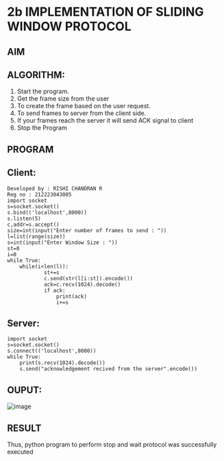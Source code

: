 # 2b IMPLEMENTATION OF SLIDING WINDOW PROTOCOL
## AIM
## ALGORITHM:
1. Start the program.
2. Get the frame size from the user
3. To create the frame based on the user request.
4. To send frames to server from the client side.
5. If your frames reach the server it will send ACK signal to client
6. Stop the Program
## PROGRAM
## Client:
```
Developed by : RISHI CHANDRAN R
Reg no : 212223043005
import socket 
s=socket.socket() 
s.bind(('localhost',8000)) 
s.listen(5) 
c,addr=s.accept() 
size=int(input("Enter number of frames to send : ")) 
l=list(range(size)) 
s=int(input("Enter Window Size : ")) 
st=0 
i=0 
while True: 
    while(i<len(l)): 
            st+=s 
            c.send(str(l[i:st]).encode()) 
            ack=c.recv(1024).decode() 
            if ack: 
                print(ack) 
                i+=s
```
## Server:
```
import socket 
s=socket.socket() 
s.connect(('localhost',8000)) 
while True:    
    print(s.recv(1024).decode()) 
    s.send("acknowledgement recived from the server".encode())
```
## OUPUT:
![image](https://github.com/Priyanghaofficial/2b_SLIDING_WINDOW_PROTOCOL/assets/147121154/3c310b37-5ae8-4135-8138-58775c41144f)

## RESULT
Thus, python program to perform stop and wait protocol was successfully executed
